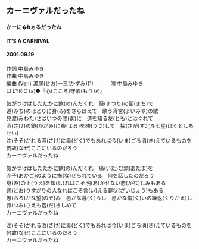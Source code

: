 ## カーニヴァルだったね
#### かーに�hぁるだったね
#### IT'S A CARNIVAL
#### 2001.09.19


作詞     中島みゆき　　　　　   
作曲      中島みゆき  　　　   
編曲 (Ver.) 瀬尾(せお)一三(かずみ)(1)　　　
唄     中島みゆき     
□ LYRIC (a)●『心(こころ)守歌(もりか)』  
   
気がつけばしたたかに飲(の)んだくれ　祭(まつり)の街(まち)で   
道(みち)のほとりに身(み)をさらばえて　歌う宵宮(よいみや)の歌   
見渡(みわた)せばいつの間(ま)に　道を知る友(とも)とはぐれて   
酒(さけ)の鏡(かがみ)に夜(よる)を映(うつ)して　探(さが)す北斗七星(ほくとしちせい)   
注(そそ)がれる酒(さけ)に毒(どく)でもあれば今(いま)ごろ消(き)えているものを   
何故(なぜ)ここにいるのだろう   
カーニヴァルだったね   
   
気がつけばしたたかに飲(の)んだくれ　痛(いた)む頭(あたま)を   
赤子(あかご)のように撫(な)ぜられている　何を話したのだろう   
身(み)の上(うえ)を知(し)ればこそ明(あ)かせない悲(かな)しみもある   
通(とお)りすがりの人なればこそ言(い)える罪状(ざいじょう)もある   
愚(おろ)かな望(のぞ)み　愚かな暮(く)らし　愚かな悔(く)いの繰返(くりかえ)し   
罪(つみ)さえも抱(だ)きしめて   
カーニヴァルだったね   
   
注(そそ)がれる酒(さけ)に毒(どく)でもあれば今(いま)ごろ消(き)えているものを   
何故(なぜ)ここにいるのだろう   
カーニヴァルだったね   